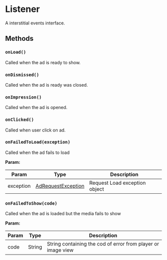 # Listener

A interstitial events interface.

## Methods

### `onLoad()`

Called when the ad is ready to show.

### `onDismissed()`

Called when the ad is ready was closed.

### `onImpression()`

Called when the ad is opened.

### `onClicked()`

Called when user click on ad.

### `onFailedToLoad(exception)`

Called when the ad fails to load

**Param:**

| Param     | Type                                                                    | Description                   |
| --------- | ----------------------------------------------------------------------- | ----------------------------- |
| exception | [AdRequestException](/docs/api/android/exceptions/ad_request_exception) | Request Load exception object |

### `onFailedToShow(code)`

Called when the ad is loaded but the media fails to show

**Param:**

| Param | Type   | Description                                                  |
| ----- | ------ | ------------------------------------------------------------ |
| code  | String | String containing the cod of error from player or image view |
